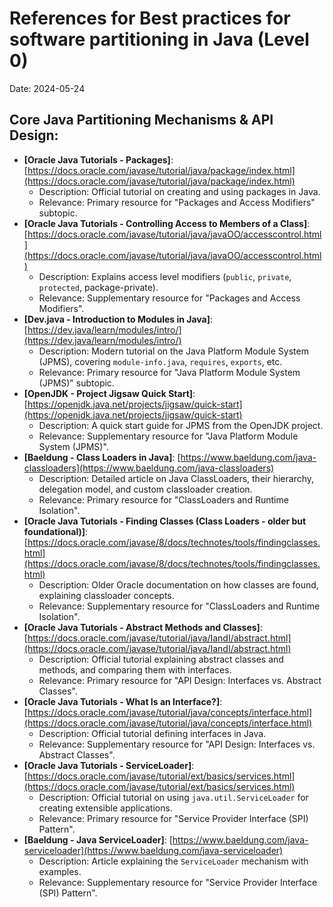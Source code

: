 # References for Best practices for software partitioning in Java (Level 0)

Date: 2024-05-24

## Core Java Partitioning Mechanisms & API Design:

-   **[Oracle Java Tutorials - Packages]**: [https://docs.oracle.com/javase/tutorial/java/package/index.html](https://docs.oracle.com/javase/tutorial/java/package/index.html)
    *   Description: Official tutorial on creating and using packages in Java.
    *   Relevance: Primary resource for "Packages and Access Modifiers" subtopic.
-   **[Oracle Java Tutorials - Controlling Access to Members of a Class]**: [https://docs.oracle.com/javase/tutorial/java/javaOO/accesscontrol.html](https://docs.oracle.com/javase/tutorial/java/javaOO/accesscontrol.html)
    *   Description: Explains access level modifiers (`public`, `private`, `protected`, package-private).
    *   Relevance: Supplementary resource for "Packages and Access Modifiers".
-   **[Dev.java - Introduction to Modules in Java]**: [https://dev.java/learn/modules/intro/](https://dev.java/learn/modules/intro/)
    *   Description: Modern tutorial on the Java Platform Module System (JPMS), covering `module-info.java`, `requires`, `exports`, etc.
    *   Relevance: Primary resource for "Java Platform Module System (JPMS)" subtopic.
-   **[OpenJDK - Project Jigsaw Quick Start]**: [https://openjdk.java.net/projects/jigsaw/quick-start](https://openjdk.java.net/projects/jigsaw/quick-start)
    *   Description: A quick start guide for JPMS from the OpenJDK project.
    *   Relevance: Supplementary resource for "Java Platform Module System (JPMS)".
-   **[Baeldung - Class Loaders in Java]**: [https://www.baeldung.com/java-classloaders](https://www.baeldung.com/java-classloaders)
    *   Description: Detailed article on Java ClassLoaders, their hierarchy, delegation model, and custom classloader creation.
    *   Relevance: Primary resource for "ClassLoaders and Runtime Isolation".
-   **[Oracle Java Tutorials - Finding Classes (Class Loaders - older but foundational)]**: [https://docs.oracle.com/javase/8/docs/technotes/tools/findingclasses.html](https://docs.oracle.com/javase/8/docs/technotes/tools/findingclasses.html)
    *   Description: Older Oracle documentation on how classes are found, explaining classloader concepts.
    *   Relevance: Supplementary resource for "ClassLoaders and Runtime Isolation".
-   **[Oracle Java Tutorials - Abstract Methods and Classes]**: [https://docs.oracle.com/javase/tutorial/java/IandI/abstract.html](https://docs.oracle.com/javase/tutorial/java/IandI/abstract.html)
    *   Description: Official tutorial explaining abstract classes and methods, and comparing them with interfaces.
    *   Relevance: Primary resource for "API Design: Interfaces vs. Abstract Classes".
-   **[Oracle Java Tutorials - What Is an Interface?]**: [https://docs.oracle.com/javase/tutorial/java/concepts/interface.html](https://docs.oracle.com/javase/tutorial/java/concepts/interface.html)
    *   Description: Official tutorial defining interfaces in Java.
    *   Relevance: Supplementary resource for "API Design: Interfaces vs. Abstract Classes".
-   **[Oracle Java Tutorials - ServiceLoader]**: [https://docs.oracle.com/javase/tutorial/ext/basics/services.html](https://docs.oracle.com/javase/tutorial/ext/basics/services.html)
    *   Description: Official tutorial on using `java.util.ServiceLoader` for creating extensible applications.
    *   Relevance: Primary resource for "Service Provider Interface (SPI) Pattern".
-   **[Baeldung - Java ServiceLoader]**: [https://www.baeldung.com/java-serviceloader](https://www.baeldung.com/java-serviceloader)
    *   Description: Article explaining the `ServiceLoader` mechanism with examples.
    *   Relevance: Supplementary resource for "Service Provider Interface (SPI) Pattern".
